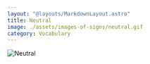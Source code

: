 ```yaml
---
layout: "@layouts/MarkdownLayout.astro"
title: Neutral
image: ./assets/images-of-signs/neutral.gif
category: Vocabulary
---
```


![Neutral](@signs/neutral.gif)
